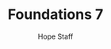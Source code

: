 ---
image: /assets/img/kl/kl_foundations_7.png
title: Foundations 7
number: 7
categories:
  - Meditations
  - Foundations
author: Hope Staff
notes: Foundations 7
embed: >-
  <iframe style="border-radius:12px" src="https://open.spotify.com/embed/episode/6hu7MZe0eHPBopD05UnUIe?utm_source=generator" width="100%" height="352" frameBorder="0" allowfullscreen="" allow="autoplay; clipboard-write; encrypted-media; fullscreen; picture-in-picture" loading="lazy"></iframe>
transcript: >-
  SOME LINES OF TEXT START HERE
---